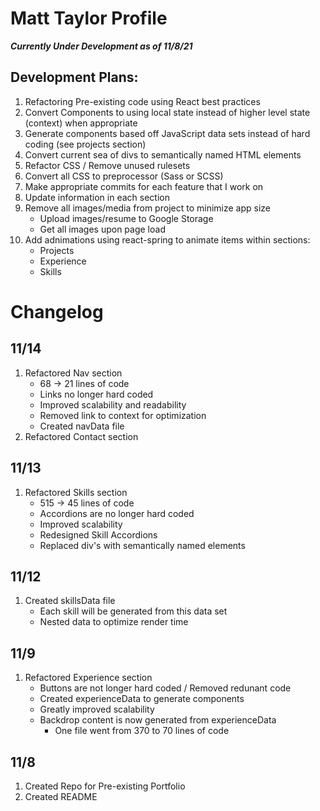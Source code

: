 # Matt Taylor Profile

**_Currently Under Development as of 11/8/21_**


## Development Plans:
1. Refactoring Pre-existing code using React best practices 
2. Convert Components to using local state instead of higher level state (context) when appropriate
3. Generate components based off JavaScript data sets instead of hard coding (see projects section)
4. Convert current sea of divs to semantically named HTML elements
5. Refactor CSS / Remove unused rulesets
6. Convert all CSS to preprocessor (Sass or SCSS)
7. Make appropriate commits for each feature that I work on
8. Update information in each section
9. Remove all images/media from project to minimize app size
    * Upload images/resume to Google Storage
    * Get all images upon page load
10. Add adnimations using react-spring to animate items within sections:
    * Projects
    * Experience
    * Skills
# Changelog

## 11/14
1. Refactored Nav section
    * 68 -> 21 lines of code
    * Links no longer hard coded
    * Improved scalability and readability
    * Removed link to context for optimization
    * Created navData file 
2. Refactored Contact section

## 11/13 
1. Refactored Skills section
    * 515 -> 45 lines of code
    * Accordions are no longer hard coded
    * Improved scalability
    * Redesigned Skill Accordions
    * Replaced div's with semantically named elements

## 11/12
1. Created skillsData file
    * Each skill will be generated from this data set
    * Nested data to optimize render time

## 11/9 
1. Refactored Experience section
    * Buttons are not longer hard coded / Removed redunant code
    * Created experienceData to generate components
    * Greatly improved scalability
    * Backdrop content is now generated from experienceData
        * One file went from 370 to 70 lines of code
## 11/8 
1. Created Repo for Pre-existing Portfolio
2. Created README